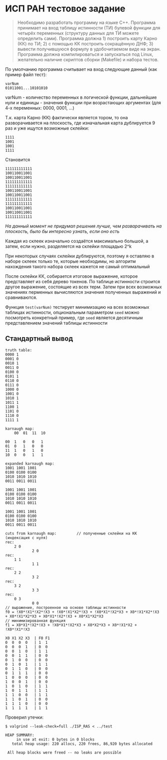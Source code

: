 # ИСП РАН тестовое задание

>Необходимо разработать программу на языке C++. Программа принимает на вход таблицу истинности (ТИ) булевой функции для четырёх переменных (структуру данных для ТИ можете определить сами). Программа должна 1) построить карту Карно (КК) по ТИ; 2)  с помощью КК построить сокращённую ДНФ; 3) вывести получившуюся формулу в удобочитаемом виде на экран. Программа должна компилироваться и запускаться под Linux, желательно наличие скриптов сборки (Makefile) и набора тестов.

По умолчанию программа считывает на вход следующие данный (как пример файл тест):
```
varNum
01011001...10101010
```
varNum - количество переменных в логической функции, дальнейшие нули и единицы - значения функции при возрастающих аргументах (для 4-х переменных: 0000, 0001, ...)

Т.к. карта Карно (КК) фактически является тором, то она разворачивается на плоскость, где изначальная карта дублируется 9 раз и уже ищутся возможные склейки:

```
1111
1001
1001
1111
```
Становится
```
111111111111
100110011001
100110011001
111111111111
111111111111
100110011001
100110011001
111111111111
111111111111
100110011001
100110011001
111111111111
```
_На данный момент не придумал решения лучше, чем разварачивать на плоскость, было бы интересно узнать, если оно есть_

Каждая из склеек изначально создаётся максимально большой, а затем, если нужно, разделяется на склейки площадью 2^k

При некоторых случаях склейки дублируются, поэтому я оставляю в наборе склеек только те, которые необходимы, но алгоритм нахождения такого набора склеек кажется не самый оптимальный

После склейки КК, собирается итоговое выражение, которое представляет из себя дерево токенов.
По таблице истинности строится другое выражение, состоящие из всех терм. Затем при всех возможных значениях перменных вычисляются значения полученных выражений и сравниваются.

Функция ```test(varNum)``` тестирует минимизацию на всех возможных таблицах истинности, опциональным параметром ```seed``` можно посмотреть конкретный пример, где ```seed``` является десятичным представлением значений таблицы истинности


## Стандартный вывод

```
truth table:
0000 1
0001 0
0010 1
0011 0
0100 0
0101 1
0110 0
0111 0
1000 0
1001 0
1010 1
1011 1
1100 1
1101 0
1110 0
1111 1

karnaugh map:
	00	01	11	10

00	1	0	0	1
01	0	1	0	0
11	1	0	1	0
10	0	0	1	1

expanded karnaugh map:
1001 1001 1001
0100 0100 0100
1010 1010 1010
0011 0011 0011

1001 1001 1001
0100 0100 0100
1010 1010 1010
0011 0011 0011

1001 1001 1001
0100 0100 0100
1010 1010 1010
0011 0011 0011

cuts from karnaugh map:         // полученные склейки на КК (индексация с нуля)
rec:
	2 0
            2 0
rec:
	1 1
            1 1
rec:
	2 2
            3 2
rec:
	3 2
            3 3
rec:
	0 3
            0 0
// выражение, построенное на основе таблицы истинности
f0 = !X0*!X1*!X2*!X3 + !X0*!X1*X2*!X3 + !X0*X1*!X2*X3 + X0*!X1*X2*!X3 + X0*!X1*X2*X3 + X0*X1*!X2*!X3 + X0*X1*X2*X3
// минимизированная функция
f1 = X0*X1*!X2*!X3 + !X0*X1*!X2*X3 + X0*X2*X3 + X0*!X1*X2 + !X0*!X1*!X3

X0 X1 X2 X3  | F0 F1
0  0  0  0   | 1  1
0  0  0  1   | 0  0
0  0  1  0   | 1  1
0  0  1  1   | 0  0
0  1  0  0   | 0  0
0  1  0  1   | 1  1
0  1  1  0   | 0  0
0  1  1  1   | 0  0
1  0  0  0   | 0  0
1  0  0  1   | 0  0
1  0  1  0   | 1  1
1  0  1  1   | 1  1
1  1  0  0   | 1  1
1  1  0  1   | 0  0
1  1  1  0   | 0  0
1  1  1  1   | 1  1
```

Проверил утечки:
```
$ valgrind --leak-check=full ./ISP_RAS < ../test

HEAP SUMMARY:
     in use at exit: 0 bytes in 0 blocks
   total heap usage: 220 allocs, 220 frees, 86,920 bytes allocated

 All heap blocks were freed -- no leaks are possible
```
